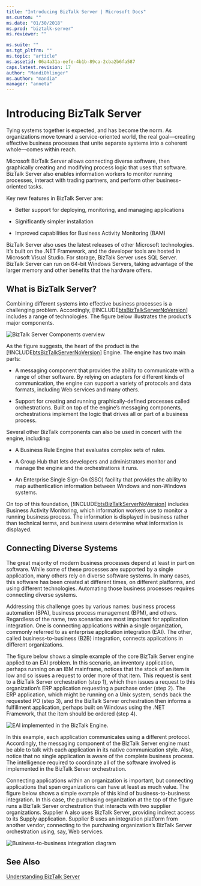 ```yaml
---
title: "Introducing BizTalk Server | Microsoft Docs"
ms.custom: ""
ms.date: "01/30/2018"
ms.prod: "biztalk-server"
ms.reviewer: ""

ms.suite: ""
ms.tgt_pltfrm: ""
ms.topic: "article"
ms.assetid: 06a4a31a-eefe-4b1b-89ca-2cba2b6fa587
caps.latest.revision: 17
author: "MandiOhlinger"
ms.author: "mandia"
manager: "anneta"
---
```

# Introducing BizTalk Server
Tying systems together is expected, and has become the norm. As organizations move toward a service-oriented world, the real goal—creating effective business processes that unite separate systems into a coherent whole—comes within reach.  
  
 Microsoft BizTalk Server allows connecting diverse software, then graphically creating and modifying process logic that uses that software. BizTalk Server also enables information workers to monitor running processes, interact with trading partners, and perform other business-oriented tasks.  
  
 Key new features in BizTalk Server are:  
  
-   Better support for deploying, monitoring, and managing applications  
  
-   Significantly simpler installation  
  
-   Improved capabilities for Business Activity Monitoring (BAM)  
  
BizTalk Server also uses the latest releases of other Microsoft technologies. It’s built on the .NET Framework, and the developer tools are hosted in Microsoft Visual Studio. For storage, BizTalk Server uses SQL Server. BizTalk Server can run on 64-bit Windows Servers, taking advantage of the larger memory and other benefits that the hardware offers.  
  
## What is BizTalk Server?  
 Combining different systems into effective business processes is a challenging problem. Accordingly, [!INCLUDE[btsBizTalkServerNoVersion](../includes/btsbiztalkservernoversion-md.md)] includes a range of technologies. The figure below illustrates the product’s major components.  
  
 ![BizTalk Server Components overview](../core/media/d167608e-7c51-4d52-b8fa-9d4149242934.gif "d167608e-7c51-4d52-b8fa-9d4149242934")  
  
 As the figure suggests, the heart of the product is the [!INCLUDE[btsBizTalkServerNoVersion](../includes/btsbiztalkservernoversion-md.md)] Engine. The engine has two main parts:  
  
-   A messaging component that provides the ability to communicate with a range of other software. By relying on adapters for different kinds of communication, the engine can support a variety of protocols and data formats, including Web services and many others.  
  
-   Support for creating and running graphically-defined processes called orchestrations. Built on top of the engine’s messaging components, orchestrations implement the logic that drives all or part of a business process.  
  
 Several other BizTalk components can also be used in concert with the engine, including:  
  
-   A Business Rule Engine that evaluates complex sets of rules.  
  
-   A Group Hub that lets developers and administrators monitor and manage the engine and the orchestrations it runs.  
  
-   An Enterprise Single Sign-On (SSO) facility that provides the ability to map authentication information between Windows and non-Windows systems.  
  
 On top of this foundation, [!INCLUDE[btsBizTalkServerNoVersion](../includes/btsbiztalkservernoversion-md.md)] includes Business Activity Monitoring, which information workers use to monitor a running business process. The information is displayed in business rather than technical terms, and business users determine what information is displayed.  
  
## Connecting Diverse Systems  
 The great majority of modern business processes depend at least in part on software. While some of these processes are supported by a single application, many others rely on diverse software systems. In many cases, this software has been created at different times, on different platforms, and using different technologies. Automating those business processes requires connecting diverse systems.  
  
 Addressing this challenge goes by various names: business process automation (BPA), business process management (BPM), and others. Regardless of the name, two scenarios are most important for application integration. One is connecting applications within a single organization, commonly referred to as enterprise application integration (EAI). The other, called business-to-business (B2B) integration, connects applications in different organizations.  
  
 The figure below shows a simple example of the core BizTalk Server engine applied to an EAI problem. In this scenario, an inventory application, perhaps running on an IBM mainframe, notices that the stock of an item is low and so issues a request to order more of that item. This request is sent to a BizTalk Server orchestration (step 1), which then issues a request to this organization’s ERP application requesting a purchase order (step 2). The ERP application, which might be running on a Unix system, sends back the requested PO (step 3), and the BizTalk Server orchestration then informs a fulfillment application, perhaps built on Windows using the .NET Framework, that the item should be ordered (step 4).  
  
 ![EAI implemented in the BizTalk Engine.](../core/media/7d8558da-03cf-494b-8334-efe0ea15a6a7.gif "7d8558da-03cf-494b-8334-efe0ea15a6a7")  
  
 In this example, each application communicates using a different protocol. Accordingly, the messaging component of the BizTalk Server engine must be able to talk with each application in its native communication style. Also, notice that no single application is aware of the complete business process. The intelligence required to coordinate all of the software involved is implemented in the BizTalk Server orchestration.  
  
 Connecting applications within an organization is important, but connecting applications that span organizations can have at least as much value. The figure below shows a simple example of this kind of business-to-business integration. In this case, the purchasing organization at the top of the figure runs a BizTalk Server orchestration that interacts with two supplier organizations. Supplier A also uses BizTalk Server, providing indirect access to its Supply application. Supplier B uses an integration platform from another vendor, connecting to the purchasing organization’s BizTalk Server orchestration using, say, Web services.  
  
 ![Business-to-business integration diagram](../core/media/b1d8787d-e842-468e-96c5-b68875d9abc3.gif "b1d8787d-e842-468e-96c5-b68875d9abc3")  
  
## See Also  
 [Understanding BizTalk Server](../core/understanding-biztalk-server.md)

